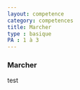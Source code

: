 ```yaml
---
layout: competence
category: competences
title: Marcher
type : basique
PA : 1 à 3
---
```



### Marcher

test
